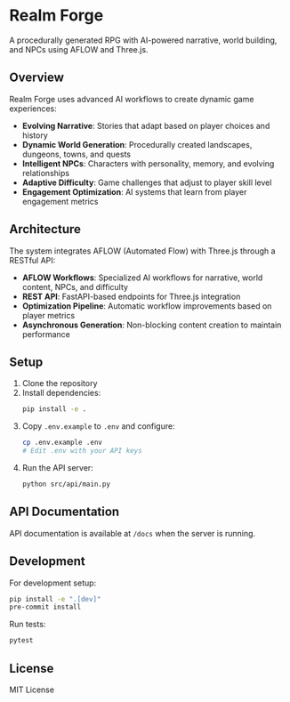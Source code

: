 # Realm Forge

A procedurally generated RPG with AI-powered narrative, world building, and NPCs using AFLOW and Three.js.

## Overview

Realm Forge uses advanced AI workflows to create dynamic game experiences:

- **Evolving Narrative**: Stories that adapt based on player choices and history
- **Dynamic World Generation**: Procedurally created landscapes, dungeons, towns, and quests
- **Intelligent NPCs**: Characters with personality, memory, and evolving relationships
- **Adaptive Difficulty**: Game challenges that adjust to player skill level
- **Engagement Optimization**: AI systems that learn from player engagement metrics

## Architecture

The system integrates AFLOW (Automated Flow) with Three.js through a RESTful API:

- **AFLOW Workflows**: Specialized AI workflows for narrative, world content, NPCs, and difficulty
- **REST API**: FastAPI-based endpoints for Three.js integration
- **Optimization Pipeline**: Automatic workflow improvements based on player metrics
- **Asynchronous Generation**: Non-blocking content creation to maintain performance

## Setup

1. Clone the repository
2. Install dependencies:
   ```bash
   pip install -e .
   ```
3. Copy `.env.example` to `.env` and configure:
   ```bash
   cp .env.example .env
   # Edit .env with your API keys
   ```
4. Run the API server:
   ```bash
   python src/api/main.py
   ```

## API Documentation

API documentation is available at `/docs` when the server is running.

## Development

For development setup:
```bash
pip install -e ".[dev]"
pre-commit install
```

Run tests:
```bash
pytest
```

## License

MIT License
